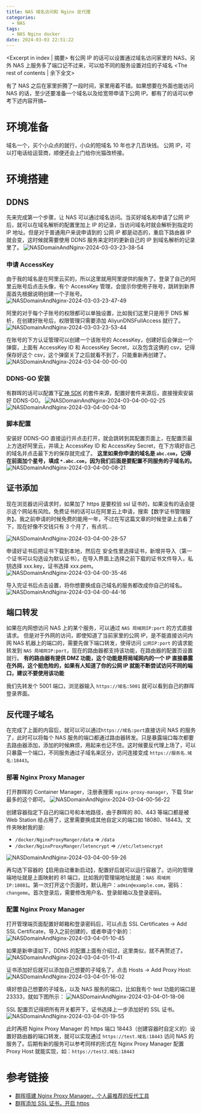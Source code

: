 ```yaml
---
title: NAS 域名访问和 Nginx 反代理
categories:
  - NAS
tags:
  - NAS Nginx docker
date: 2024-03-03 22:51:22
---
```


<Excerpt in index | 摘要>
有公网 IP 的话可以设置通过域名访问家里的 NAS，另外 NAS 上服务多了端口记不过来，可以给不同的服务设置对应的子域名 <!-- more -->
<The rest of contents | 余下全文>

有了 NAS 之后在家里折腾了一段时间，家里用着不错。如果想要在外面也能访问 NAS 的话，至少还要准备一个域名以及给宽带申请下公网 IP。都有了的话可以参考下述内容开搞~

# 环境准备

域名一个，买个小众点的就行，小众的短域名 10 年也才几百块钱。
公网 IP，可以打电话给运营商，顺便还会上门给你光猫改桥接。

# 环境搭建

## DDNS

先来完成第一个步骤，让 NAS 可以通过域名访问。当买好域名和申请了公网 IP 后，就可以在域名解析的配置里加上 IP 的记录，当访问域名时就会解析到指定的 IP 地址。但是对于普通用户来说申请到的 公网 IP 都是动态的，重启下路由器 IP 就会变，这时候就需要使用 DDNS 服务来定时的更新自己的 IP 到域名解析的记录里了。
![NASDomainAndNginx-2024-03-03-23-38-54](https://cdn.jsdelivr.net/gh/Longxr/PicStored/blog/NASDomainAndNginx-2024-03-03-23-38-54.png)

### 申请 AccessKey

由于我的域名是在阿里云买的，所以这里就用阿里提供的服务了。登录了自己的阿里云账号后点击头像，有个 AccessKey 管理，会提示你使用子账号，跳转到新界面首先根据说明创建一个子账号。
![NASDomainAndNginx-2024-03-03-23-47-49](https://cdn.jsdelivr.net/gh/Longxr/PicStored/blog/NASDomainAndNginx-2024-03-03-23-47-49.png)

阿里的对于每个子账号的权限都可以单独设置，比如我们这里只是用于 DNS 解析，在创建好账号后，权限管理只需要添加 AliyunDNSFullAccess 就行了。
![NASDomainAndNginx-2024-03-03-23-53-44](https://cdn.jsdelivr.net/gh/Longxr/PicStored/blog/NASDomainAndNginx-2024-03-03-23-53-44.png)

在账号的下方认证管理可以创建一个该账号的 AccessKey，创建好后会弹出一个弹窗，上面有 AccessKey ID 和 AccessKey Secret，以及包含这俩的 csv，记得保存好这个 csv，这个弹窗关了之后就看不到了，只能重新再创建了。
![NASDomainAndNginx-2024-03-04-00-00-00](https://cdn.jsdelivr.net/gh/Longxr/PicStored/blog/NASDomainAndNginx-2024-03-04-00-00-00.png)

### DDNS-GO 安装

有群晖的话可以配置下[矿神 SDK](https://spk7.imnks.com) 的套件来源，配置好套件来源后，直接搜索安装好 DDNS-GO。
![NASDomainAndNginx-2024-03-04-00-02-25](https://cdn.jsdelivr.net/gh/Longxr/PicStored/blog/NASDomainAndNginx-2024-03-04-00-02-25.png)
![NASDomainAndNginx-2024-03-04-00-04-10](https://cdn.jsdelivr.net/gh/Longxr/PicStored/blog/NASDomainAndNginx-2024-03-04-00-04-10.png)

### 脚本配置

安装好 DDNS-GO 直接运行并点击打开，就会跳转到其配置页面上，在配置页最上方选好阿里云，并填上 AccessKey ID 和 AccessKey Secret，在下方填好自己的域名并点击最下方的保存就完成了。
**这里如果你申请的域名是 `abc.com`，记得在前面加个星号，填成 `*.abc.com`，因为我们后面是要配置不同服务的子域名的。**
![NASDomainAndNginx-2024-03-04-00-08-21](https://cdn.jsdelivr.net/gh/Longxr/PicStored/blog/NASDomainAndNginx-2024-03-04-00-08-21.png)

## 证书添加

现在浏览器访问请求时，如果加了 https 是要校验 ssl 证书的，如果没有的话会提示这个网站有风险。免费证书的话可以在阿里云上申请，搜索【数字证书管理服务】。我之前申请的时候免费的能用一年，不过在写这篇文章的时候登录上去看了下，现在好像不交钱只有 3 个月了，有点坑...

![NASDomainAndNginx-2024-03-04-00-28-57](https://cdn.jsdelivr.net/gh/Longxr/PicStored/blog/NASDomainAndNginx-2024-03-04-00-28-57.png)

申请好证书后把证书下载到本地，然后在 安全性里选择证书，新增并导入（第一个证书可以勾选设为默认证书）。在导入界面上选择之前下载的证书文件导入，私钥选择 xxx.key，证书选择 xxx.pem。
![NASDomainAndNginx-2024-03-04-00-35-46](https://cdn.jsdelivr.net/gh/Longxr/PicStored/blog/NASDomainAndNginx-2024-03-04-00-35-46.png)

导入完证书后点击设置，将你想要换成自己域名的服务都改成你自己的域名。
![NASDomainAndNginx-2024-03-04-00-44-16](https://cdn.jsdelivr.net/gh/Longxr/PicStored/blog/NASDomainAndNginx-2024-03-04-00-44-16.png)

## 端口转发

如果在内网想访问 NAS 上的某个服务，可以通过 `NAS 局域网IP:port` 的方式直接请求。
但是对于外网的访问，即使知道了当前家里的公网 IP，是不能直接访问内网 NAS 机器上的端口的，需要先做下端口转发，使得访问 `公网IP:port` 的请求能转发到 `NAS 局域网IP:port`，现在的路由器都支持该功能，在路由器的配置页设置就行。
**有的路由器有提供 DMZ 功能，这个功能是将局域网内的一个 IP 直接暴露在外网，这个挺危险的，如果有人知道了你的公网 IP 就能不断尝试访问不同的端口，建议不要使用该功能**

我们先转发个 5001 端口，浏览器输入 `https://域名:5001` 就可以看到自己的群晖登录界面。

## 反代理子域名

在完成了上面的内容后，就可以可以通过`https://域名:port`直接访问 NAS 的服务了，此时可以将每个 NAS 服务的端口都通过路由器转发。只是暴露端口每次都要去路由器添加，添加的时候麻烦，用起来也记不住。这时候要反代理上场了，可以只暴露一个端口，不同服务通过子域名来区分，访问连接变成 `https://服务名.域名:18443`。

### 部署 Nginx Proxy Manager

打开群晖的 Container Manager，注册表搜索 `nginx-proxy-manager`，下载 Star 最多的这个即可。
![NASDomainAndNginx-2024-03-04-00-56-22](https://cdn.jsdelivr.net/gh/Longxr/PicStored/blog/NASDomainAndNginx-2024-03-04-00-56-22.png)

创建容器指定下自己的端口号和本地路径，由于群晖的 80、443 等端口都是被 Web Station 给占用了，这里需要换成其他自定义的端口如 18080、18443。文件夹映射我的是:

- `/docker/NginxProxyManger/data` => `/data`
- `/docker/NginxProxyManger/letencrypt` => `//etc/letsencrypt`

![NASDomainAndNginx-2024-03-04-00-59-26](https://cdn.jsdelivr.net/gh/Longxr/PicStored/blog/NASDomainAndNginx-2024-03-04-00-59-26.png)

再勾选下容器的【启用自动重新启动】，配置好后就可以运行容器了。访问的管理端地址就是上面映射的 81 端口，比如我的管理端地址就是：`NAS 局域网IP:18081`。第一次打开这个页面时，默认用户：`admin@example.com`，密码：`changeme`。首次登录后，需要修改用户名、登录邮箱以及登录密码。

### 配置 Nginx Proxy Manager

打开管理端页面配置好邮箱和登录密码后，可以点击 SSL Certificates -> Add SSL Certificate，导入之前创建的，或者申请个新的：
![NASDomainAndNginx-2024-03-04-01-10-45](https://cdn.jsdelivr.net/gh/Longxr/PicStored/blog/NASDomainAndNginx-2024-03-04-01-10-45.png)

如果是新申请如下，DDNS 的配置上面有介绍过，这里类似，就不再赘述了。
![NASDomainAndNginx-2024-03-04-01-11-41](https://cdn.jsdelivr.net/gh/Longxr/PicStored/blog/NASDomainAndNginx-2024-03-04-01-11-41.png)

证书添加好后就可以添加自己想要的子域名了，点击 Hosts -> Add Proxy Host:
![NASDomainAndNginx-2024-03-04-01-16-02](https://cdn.jsdelivr.net/gh/Longxr/PicStored/blog/NASDomainAndNginx-2024-03-04-01-16-02.png)

填好想自己想要的子域名，以及 NAS 服务的端口，比如我有个 test 功能的端口是 23333，就如下图所示：
![NASDomainAndNginx-2024-03-04-01-18-06](https://cdn.jsdelivr.net/gh/Longxr/PicStored/blog/NASDomainAndNginx-2024-03-04-01-18-06.png)

SSL 配置页记得把所有开关都开下，证书选择上一步添加好的 SSL 证书。
![NASDomainAndNginx-2024-03-04-01-19-55](https://cdn.jsdelivr.net/gh/Longxr/PicStored/blog/NASDomainAndNginx-2024-03-04-01-19-55.png)

此时再把 Nginx Proxy Manager 的 https 端口 18443（创建容器时自定义的）设置好路由器的端口转发，就可以实现通过 `https://test.域名:18443` 访问 NAS 的服务了。后期有新的服务可以参考同样的形式在 Nginx Proxy Manager 配置 Proxy Host 就能实现，如：`https://test2.域名:18443`

# 参考链接

- [群晖搭建 Nginx Proxy Manager，个人最推荐的反代工具](https://zhuanlan.zhihu.com/p/678250017)
- [群晖添加 SSL 证书，开启 https](https://blog.csdn.net/weixin_42523454/article/details/128100870)
